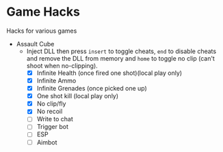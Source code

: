 # Game Hacks

Hacks for various games

* Assault Cube
  * Inject DLL then press `insert` to toggle cheats, `end` to disable cheats and remove the DLL from memory and `home` to toggle no clip (can't shoot when no-clipping).
    * [x] Infinite Health (once fired one shot)(local play only)
    * [x] Infinite Ammo
    * [x] Infinite Grenades (once picked one up)
    * [x] One shot kill (local play only)
    * [x] No clip/fly
    * [x] No recoil
    * [ ] Write to chat
    * [ ] Trigger bot
    * [ ] ESP
    * [ ] Aimbot
